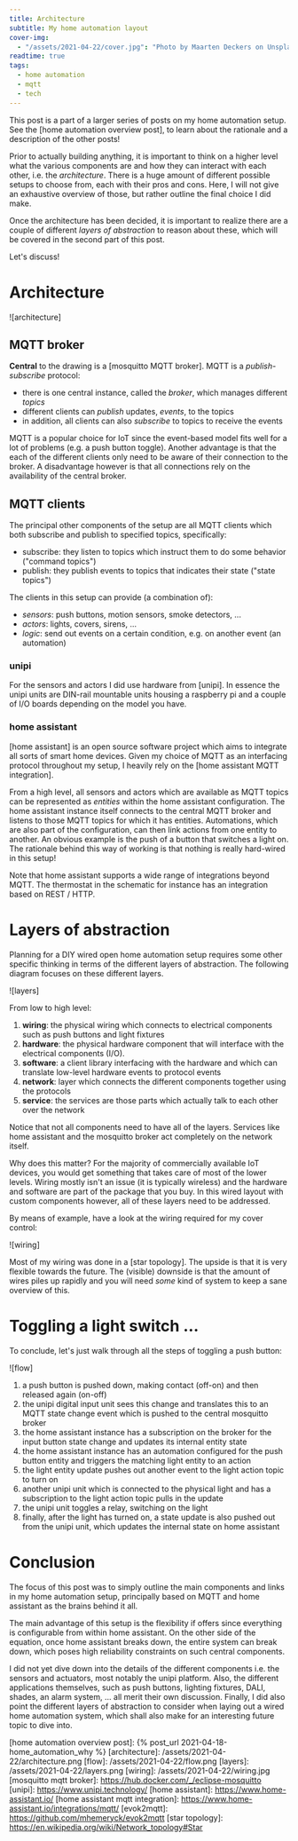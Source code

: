 ```yaml
---
title: Architecture
subtitle: My home automation layout
cover-img:
  - "/assets/2021-04-22/cover.jpg": "Photo by Maarten Deckers on Unsplash"
readtime: true
tags:
  - home automation
  - mqtt
  - tech
---
```


This post is a part of a larger series of posts on my home automation setup.
See the [home automation overview post], to learn about the rationale and a description of the other posts!

Prior to actually building anything, it is important to think on a higher level what the various components are and how they can interact with each other, i.e. the _architecture_.
There is a huge amount of different possible setups to choose from, each with their pros and cons.
Here, I will not give an exhaustive overview of those, but rather outline the final choice I did make.

Once the architecture has been decided, it is important to realize there are a couple of different _layers of abstraction_ to reason about these, which will be covered in the second part of this post.

Let's discuss!

# Architecture

![architecture]

## MQTT broker

**Central** to the drawing is a [mosquitto MQTT broker].
MQTT is a _publish-subscribe_ protocol:

- there is one central instance, called the _broker_, which manages different _topics_
- different clients can _publish_ updates, _events_, to the topics
- in addition, all clients can also _subscribe_ to topics to receive the events

MQTT is a popular choice for IoT since the event-based model fits well for a lot of problems (e.g. a push button toggle).
Another advantage is that the each of the different clients only need to be aware of their connection to the broker.
A disadvantage however is that all connections rely on the availability of the central broker.

## MQTT clients

The principal other components of the setup are all MQTT clients which both subscribe and publish to specified topics, specifically:

- subscribe: they listen to topics which instruct them to do some behavior ("command topics")
- publish: they publish events to topics that indicates their state ("state topics")

The clients in this setup can provide (a combination of):

- _sensors_: push buttons, motion sensors, smoke detectors, ...
- _actors_: lights, covers, sirens, ...
- _logic_: send out events on a certain condition, e.g. on another event (an automation)

### unipi

For the sensors and actors I did use hardware from [unipi].
In essence the unipi units are DIN-rail mountable units housing a raspberry pi and a couple of I/O boards depending on the model you have.

### home assistant

[home assistant] is an open source software project which aims to integrate all sorts of smart home devices.
Given my choice of MQTT as an interfacing protocol throughout my setup, I heavily rely on the [home assistant MQTT integration].

From a high level, all sensors and actors which are available as MQTT topics can be represented as _entities_ within the home assistant configuration.
The home assistant instance itself connects to the central MQTT broker and listens to those MQTT topics for which it has entities.
Automations, which are also part of the configuration, can then link actions from one entity to another.
An obvious example is the push of a button that switches a light on.
The rationale behind this way of working is that nothing is really hard-wired in this setup!

Note that home assistant supports a wide range of integrations beyond MQTT.
The thermostat in the schematic for instance has an integration based on REST / HTTP.

# Layers of abstraction

Planning for a DIY wired open home automation setup requires some other specific thinking in terms of the different layers of abstraction.
The following diagram focuses on these different layers.

![layers]

From low to high level:

1. **wiring**: the physical wiring which connects to electrical components such as push buttons and light fixtures
1. **hardware**: the physical hardware component that will interface with the electrical components (I/O).
1. **software**: a client library interfacing with the hardware and which can translate low-level hardware events to protocol events
1. **network**: layer which connects the different components together using the protocols
1. **service**: the services are those parts which actually talk to each other over the network

Notice that not all components need to have all of the layers.
Services like home assistant and the mosquitto broker act completely on the network itself.

Why does this matter?
For the majority of commercially available IoT devices, you would get something that takes care of most of the lower levels.
Wiring mostly isn't an issue (it is typically wireless) and the hardware and software are part of the package that you buy.
In this wired layout with custom components however, all of these layers need to be addressed.

By means of example, have a look at the wiring required for my cover control:

![wiring]

Most of my wiring was done in a [star topology].
The upside is that it is very flexible towards the future.
The (visible) downside is that the amount of wires piles up rapidly and you will need _some_ kind of system to keep a sane overview of this.

# Toggling a light switch ...

To conclude, let's just walk through all the steps of toggling a push button:

![flow]

1. a push button is pushed down, making contact (off-on) and then released again (on-off)
1. the unipi digital input unit sees this change and translates this to an MQTT state change event which is pushed to the central mosquitto broker
1. the home assistant instance has a subscription on the broker for the input button state change and updates its internal entity state
1. the home assistant instance has an automation configured for the push button entity and triggers the matching light entity to an action
1. the light entity update pushes out another event to the light action topic to turn on
1. another unipi unit which is connected to the physical light and has a subscription to the light action topic pulls in the update
1. the unipi unit toggles a relay, switching on the light
1. finally, after the light has turned on, a state update is also pushed out from the unipi unit, which updates the internal state on home assistant

# Conclusion

The focus of this post was to simply outline the main components and links in my home automation setup, principally based on MQTT and home assistant as the brains behind it all.

The main advantage of this setup is the flexibility if offers since everything is configurable from within home assistant.
On the other side of the equation, once home assistant breaks down, the entire system can break down, which poses high reliability constraints on such central components.

I did not yet dive down into the details of the different components i.e. the sensors and actuators, most notably the unipi platform.
Also, the different applications themselves, such as push buttons, lighting fixtures, DALI, shades, an alarm system, ... all merit their own discussion.
Finally, I did also point the different layers of abstraction to consider when laying out a wired home automation system, which shall also make for an interesting future topic to dive into.

[home automation overview post]: {% post_url 2021-04-18-home_automation_why %}
[architecture]: /assets/2021-04-22/architecture.png
[flow]: /assets/2021-04-22/flow.png
[layers]: /assets/2021-04-22/layers.png
[wiring]: /assets/2021-04-22/wiring.jpg
[mosquitto mqtt broker]: https://hub.docker.com/_/eclipse-mosquitto
[unipi]: https://www.unipi.technology/
[home assistant]: https://www.home-assistant.io/
[home assistant mqtt integration]: https://www.home-assistant.io/integrations/mqtt/
[evok2mqtt]: https://github.com/mhemeryck/evok2mqtt
[star topology]: https://en.wikipedia.org/wiki/Network_topology#Star
